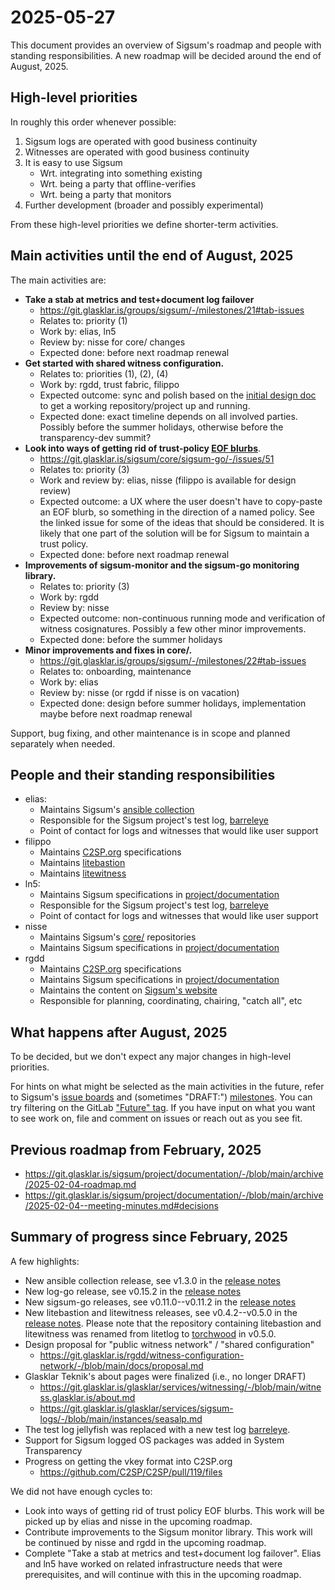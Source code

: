 # 2025-05-27

This document provides an overview of Sigsum's roadmap and people with standing
responsibilities.  A new roadmap will be decided around the end of August, 2025.

## High-level priorities

In roughly this order whenever possible:

  1. Sigsum logs are operated with good business continuity
  2. Witnesses are operated with good business continuity
  3. It is easy to use Sigsum
     - Wrt. integrating into something existing
     - Wrt. being a party that offline-verifies
     - Wrt. being a party that monitors
  4. Further development (broader and possibly experimental)

From these high-level priorities we define shorter-term activities.

## Main activities until the end of August, 2025

The main activities are:

  - **Take a stab at metrics and test+document log failover**
    - https://git.glasklar.is/groups/sigsum/-/milestones/21#tab-issues
    - Relates to: priority (1)
    - Work by: elias, ln5
    - Review by: nisse for core/ changes
    - Expected done: before next roadmap renewal
  - **Get started with shared witness configuration.**
    - Relates to: priorities (1), (2), (4)
    - Work by: rgdd, trust fabric, filippo
    - Expected outcome: sync and polish based on the [initial design doc][] to
      get a working repository/project up and running.
    - Expected done: exact timeline depends on all involved parties.  Possibly
      before the summer holidays, otherwise before the transparency-dev summit?
  - **Look into ways of getting rid of trust-policy [EOF blurbs][]**.
    - https://git.glasklar.is/sigsum/core/sigsum-go/-/issues/51
    - Relates to: priority (3)
    - Work and review by: elias, nisse (filippo is available for design review)
    - Expected outcome: a UX where the user doesn't have to copy-paste an EOF
      blurb, so something in the direction of a named policy.  See the linked
      issue for some of the ideas that should be considered.  It is likely that
      one part of the solution will be for Sigsum to maintain a trust policy.
    - Expected done: before next roadmap renewal
  - **Improvements of sigsum-monitor and the sigsum-go monitoring library.**
    - Relates to: priority (3)
    - Work by: rgdd
    - Review by: nisse
    - Expected outcome: non-continuous running mode and verification of witness
      cosignatures.  Possibly a few other minor improvements.
    - Expected done: before the summer holidays
  - **Minor improvements and fixes in core/.**
    - https://git.glasklar.is/groups/sigsum/-/milestones/22#tab-issues
    - Relates to: onboarding, maintenance
    - Work by: elias
    - Review by: nisse (or rgdd if nisse is on vacation)
    - Expected done: design before summer holidays, implementation maybe before
      next roadmap renewal

Support, bug fixing, and other maintenance is in scope and planned separately
when needed.

[initial design doc]: https://git.glasklar.is/rgdd/witness-configuration-network/-/blob/main/docs/proposal.md
[EOF blurbs]: https://github.com/FiloSottile/age?tab=readme-ov-file#verifying-the-release-signatures

## People and their standing responsibilities

  - elias:
    - Maintains Sigsum's [ansible collection][]
    - Responsible for the Sigsum project's test log, [barreleye][]
    - Point of contact for logs and witnesses that would like user support
  - filippo
    - Maintains [C2SP.org][] specifications
    - Maintains [litebastion][]
    - Maintains [litewitness][]
  - ln5:
    - Maintains Sigsum specifications in [project/documentation][]
    - Responsible for the Sigsum project's test log, [barreleye][]
    - Point of contact for logs and witnesses that would like user support
  - nisse
    - Maintains Sigsum's [core/][] repositories
    - Maintains Sigsum specifications in [project/documentation][]
  - rgdd
    - Maintains [C2SP.org][] specifications
    - Maintains Sigsum specifications in [project/documentation][]
    - Maintains the content on [Sigsum's website][]
    - Responsible for planning, coordinating, chairing, "catch all", etc

[ansible collection]: https://git.glasklar.is/sigsum/admin/ansible
[barreleye]: https://test.sigsum.org/barreleye
[C2SP.org]: https://c2sp.org/
[litebastion]: https://github.com/FiloSottile/torchwood/blob/main/cmd/litebastion/README.md
[litewitness]: https://github.com/FiloSottile/torchwood/blob/main/cmd/litewitness/README.md
[core/]: https://git.glasklar.is/sigsum/core
[project/documentation]: https://git.glasklar.is/sigsum/project/documentation
[Sigsum's website]: https://www.sigsum.org/

## What happens after August, 2025

To be decided, but we don't expect any major changes in high-level priorities.

For hints on what might be selected as the main activities in the future, refer
to Sigsum's [issue boards][] and (sometimes "DRAFT:") [milestones][].  You can
try filtering on the GitLab ["Future" tag][].  If you have input on what you
want to see work on, file and comment on issues or reach out as you see fit.

[issue boards]: https://git.glasklar.is/groups/sigsum/-/issues
[milestones]: https://git.glasklar.is/groups/sigsum/-/milestones
["Future" tag]: https://git.glasklar.is/groups/sigsum/-/issues/?sort=created_date&state=opened&label_name%5B%5D=Future&first_page_size=20

## Previous roadmap from February, 2025

  - https://git.glasklar.is/sigsum/project/documentation/-/blob/main/archive/2025-02-04-roadmap.md
  - https://git.glasklar.is/sigsum/project/documentation/-/blob/main/archive/2025-02-04--meeting-minutes.md#decisions

## Summary of progress since February, 2025

A few highlights:

  - New ansible collection release, see v1.3.0 in the
    [release notes](https://git.glasklar.is/sigsum/admin/ansible/-/blob/v1.3.0/NEWS?ref_type=tags#L1-46)
  - New log-go release, see v0.15.2 in the
    [release notes](https://git.glasklar.is/sigsum/core/log-go/-/blob/v0.15.2/NEWS?ref_type=tags#L1-39)
  - New sigsum-go releases, see v0.11.0--v0.11.2 in the
    [release notes](https://git.glasklar.is/sigsum/core/sigsum-go/-/blob/v0.11.2/NEWS?ref_type=tags#L1-52)
  - New litebastion and litewitness releases, see v0.4.2--v0.5.0 in the
    [release notes](https://github.com/FiloSottile/torchwood/blob/v0.5.0/NEWS.md).
    Please note that the repository containing litebastion and litewitness was
    renamed from litetlog to [torchwood][] in v0.5.0.
  - Design proposal for "public witness network" / "shared configuration"
    - https://git.glasklar.is/rgdd/witness-configuration-network/-/blob/main/docs/proposal.md
  - Glasklar Teknik's about pages were finalized (i.e., no longer DRAFT)
    - https://git.glasklar.is/glasklar/services/witnessing/-/blob/main/witness.glasklar.is/about.md
    - https://git.glasklar.is/glasklar/services/sigsum-logs/-/blob/main/instances/seasalp.md
  - The test log jellyfish was replaced with a new test log [barreleye][].
  - Support for Sigsum logged OS packages was added in System Transparency
  - Progress on getting the vkey format into C2SP.org
    - https://github.com/C2SP/C2SP/pull/119/files

[torchwood]: https://github.com/FiloSottile/torchwood

We did not have enough cycles to:

  - Look into ways of getting rid of trust policy EOF blurbs.  This work will be
    picked up by elias and nisse in the upcoming roadmap.
  - Contribute improvements to the Sigsum monitor library.  This work will be
    continued by nisse and rgdd in the upcoming roadmap.
  - Complete "Take a stab at metrics and test+document log failover".  Elias and
    ln5 have worked on related infrastructure needs that were prerequisites, and
    will continue with this in the upcoming roadmap.
